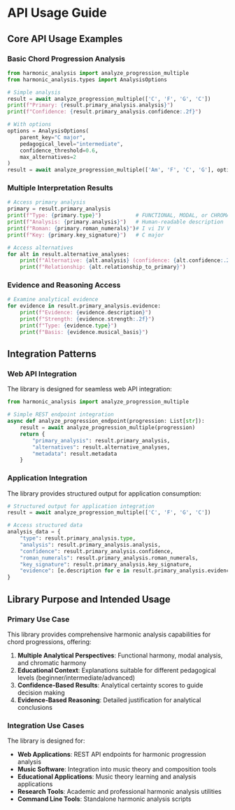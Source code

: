 # API Usage Guide

## Core API Usage Examples

### Basic Chord Progression Analysis
```python
from harmonic_analysis import analyze_progression_multiple
from harmonic_analysis.types import AnalysisOptions

# Simple analysis
result = await analyze_progression_multiple(['C', 'F', 'G', 'C'])
print(f"Primary: {result.primary_analysis.analysis}")
print(f"Confidence: {result.primary_analysis.confidence:.2f}")

# With options
options = AnalysisOptions(
    parent_key="C major",
    pedagogical_level="intermediate",
    confidence_threshold=0.6,
    max_alternatives=2
)
result = await analyze_progression_multiple(['Am', 'F', 'C', 'G'], options)
```

### Multiple Interpretation Results
```python
# Access primary analysis
primary = result.primary_analysis
print(f"Type: {primary.type}")           # FUNCTIONAL, MODAL, or CHROMATIC
print(f"Analysis: {primary.analysis}")   # Human-readable description
print(f"Roman: {primary.roman_numerals}")# I vi IV V
print(f"Key: {primary.key_signature}")   # C major

# Access alternatives
for alt in result.alternative_analyses:
    print(f"Alternative: {alt.analysis} (confidence: {alt.confidence:.2f})")
    print(f"Relationship: {alt.relationship_to_primary}")
```

### Evidence and Reasoning Access
```python
# Examine analytical evidence
for evidence in result.primary_analysis.evidence:
    print(f"Evidence: {evidence.description}")
    print(f"Strength: {evidence.strength:.2f}")
    print(f"Type: {evidence.type}")
    print(f"Basis: {evidence.musical_basis}")
```

## Integration Patterns

### Web API Integration
The library is designed for seamless web API integration:

```python
from harmonic_analysis import analyze_progression_multiple

# Simple REST endpoint integration
async def analyze_progression_endpoint(progression: List[str]):
    result = await analyze_progression_multiple(progression)
    return {
        "primary_analysis": result.primary_analysis,
        "alternatives": result.alternative_analyses,
        "metadata": result.metadata
    }
```

### Application Integration
The library provides structured output for application consumption:

```python
# Structured output for application integration
result = await analyze_progression_multiple(['C', 'F', 'G', 'C'])

# Access structured data
analysis_data = {
    "type": result.primary_analysis.type,
    "analysis": result.primary_analysis.analysis,
    "confidence": result.primary_analysis.confidence,
    "roman_numerals": result.primary_analysis.roman_numerals,
    "key_signature": result.primary_analysis.key_signature,
    "evidence": [e.description for e in result.primary_analysis.evidence]
}
```

## Library Purpose and Intended Usage

### Primary Use Case
This library provides comprehensive harmonic analysis capabilities for chord progressions, offering:

1. **Multiple Analytical Perspectives**: Functional harmony, modal analysis, and chromatic harmony
2. **Educational Context**: Explanations suitable for different pedagogical levels (beginner/intermediate/advanced)
3. **Confidence-Based Results**: Analytical certainty scores to guide decision making
4. **Evidence-Based Reasoning**: Detailed justification for analytical conclusions

### Integration Use Cases
The library is designed for:
- **Web Applications**: REST API endpoints for harmonic progression analysis
- **Music Software**: Integration into music theory and composition tools
- **Educational Applications**: Music theory learning and analysis applications
- **Research Tools**: Academic and professional harmonic analysis utilities
- **Command Line Tools**: Standalone harmonic analysis scripts
